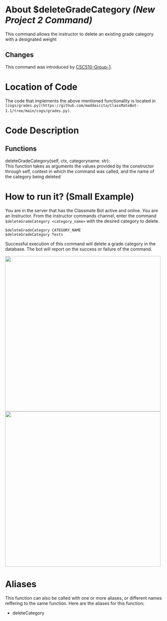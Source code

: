 # About $deleteGradeCategory _(New Project 2 Command)_
This command allows the instructor to delete an existing grade category with a designated weight
## Changes

This command was introduced by [CSC510-Group-1](https://github.com/nfoster1492/ClassMateBot-1/).

# Location of Code
The code that implements the above mentioned functionality is located in `[cogs/grades.py](https://github.com/maddaicita/ClassMateBot-1.1/tree/main/cogs/grades.py)`.

# Code Description
## Functions
deleteGradeCategory(self, ctx, categoryname: str): <br>
This function takes as arguments the values provided by the constructor through self, context in which the command was called, and the name of the category being deleted

# How to run it? (Small Example)
You are in the server that has the Classmate Bot active and online. You are an Instructor. From the instructor commands channel, enter the command `$deleteGradeCategory <category_name>` with the desired category to delete.

```
$deleteGradeCategory CATEGORY_NAME
$deleteGradeCategory Tests
```
Successful execution of this command will delete a grade category in the database. The bot will report on the success or failure of the command.

<img src="https://github.com/maddaicita/ClassMateBot-1.1/blob/main/data/proj2media/deleteGradeCategoryHelp.PNG?raw=true" width="500">

<img src="https://github.com/maddaicita/ClassMateBot-1.1/blob/main/data/proj2media/deleteGradeCategory.PNG?raw=true" width="500">

# Aliases

This function can also be called with one or more aliases, or different names reffering to the same function. Here are the aliases for this function:

 - deleteCategory
